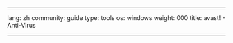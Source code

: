 

---

lang: zh
community: guide
type: tools
os: windows
weight: 000
title: avast! - Anti-Virus

---

<stub>

